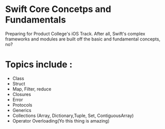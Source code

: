 # Swift Core Concetps and Fundamentals

Preparing for Product College's iOS Track. After all, Swift's complex frameworks and modules are built off the basic and fundamental concepts, no?

# Topics include :
  * Class
  * Struct
  * Map, Filter, reduce
  * Closures
  * Error
  * Protocols
  * Generics
  * Collections (Array, Dictionary,Tuple, Set, ContiguousArray)
  * Operator Overloading(Yo this thing is amazing)
